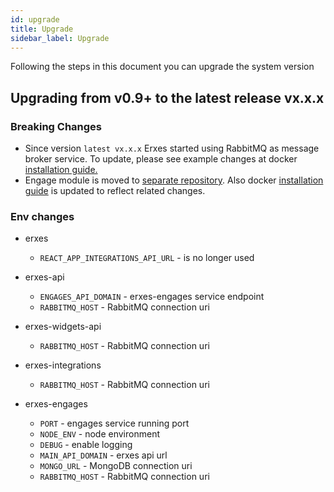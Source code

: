 ```yaml
---
id: upgrade
title: Upgrade
sidebar_label: Upgrade
---
```


Following the steps in this document you can upgrade the system version

## Upgrading from v0.9+ to the latest release vx.x.x

### Breaking Changes
- Since version `latest vx.x.x` Erxes started using RabbitMQ as message broker service. To update, please see example changes at docker [installation guide.](docker)
- Engage module is moved to [separate repository](https://github.com/erxes/erxes-engages-email-sender). Also docker [installation guide](docker) is updated to reflect related changes.

### Env changes
- erxes
    - `REACT_APP_INTEGRATIONS_API_URL` - is no longer used

- erxes-api
    - `ENGAGES_API_DOMAIN` - erxes-engages service endpoint
    - `RABBITMQ_HOST` - RabbitMQ connection uri

- erxes-widgets-api
    - `RABBITMQ_HOST` - RabbitMQ connection uri

- erxes-integrations
    - `RABBITMQ_HOST` - RabbitMQ connection uri

- erxes-engages
    - `PORT` - engages service running port
    - `NODE_ENV` - node environment
    - `DEBUG` - enable logging
    - `MAIN_API_DOMAIN` - erxes api url
    - `MONGO_URL` - MongoDB connection uri
    - `RABBITMQ_HOST` - RabbitMQ connection uri
